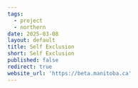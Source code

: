 ```yaml
---
tags:
  - project
  - northern
date: 2025-03-08
layout: default
title: Self Exclusion
short: Self Exclusion
published: false
redirect: true
website_url: 'https://beta.manitoba.ca'
---
```

